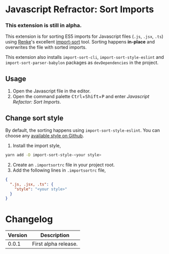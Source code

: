 # Javascript Refractor: Sort Imports

### This extension is still in alpha.

This extension is for sorting ES5 imports for Javascript files (`.js`, `.jsx`, `.ts`) using [Renke](https://github.com/renke/)'s excellent [import-sort](https://github.com/renke/import-sort/) tool. Sorting happens **in-place** and overwrites the file with sorted imports.

This extension also installs `import-sort-cli`, `import-sort-style-eslint` and `import-sort-parser-babylon` packages as `devDependencies` in the project.

## Usage

1.  Open the Javascript file in the editor.
2.  Open the command palette <kbd>Ctrl</kbd>+<kbd>Shift</kbd>+<kbd>P</kbd> and enter _Javascript Refactor: Sort Imports_.

## Change sort style

By default, the sorting happens using `import-sort-style-eslint`. You can choose any [available style on Github](https://github.com/search?q=import-sort-style-&type=Repositories&utf8=%E2%9C%93).

1.  Install the import style,

```bash
yarn add -D import-sort-style-<your style>
```

2.  Create an `.importsortrc` file in your project root.
3.  Add the following lines in `.importsortrc` file,

```json
{
  ".js, .jsx, .ts": {
    "style": "<your style>"
  }
}
```

# Changelog

| Version | Description          |
| ------- | -------------------- |
| 0.0.1   | First alpha release. |
